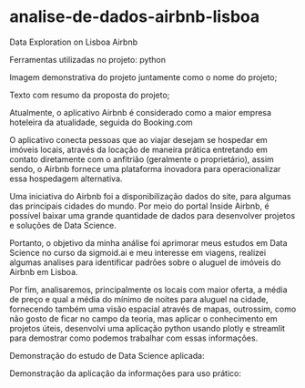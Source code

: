 # analise-de-dados-airbnb-lisboa
Data Exploration on Lisboa Airbnb

Ferramentas utilizadas no projeto:
python

Imagem demonstrativa do projeto juntamente como o nome do projeto;

Texto com resumo da proposta do projeto;

Atualmente, o aplicativo Airbnb é considerado como a maior empresa hoteleira da atualidade, seguida do Booking.com

O aplicativo conecta pessoas que ao viajar desejam se hospedar em imóveis locais, através da locação de maneira prática entretando em contato diretamente com o anfitrião (geralmente o proprietário), assim sendo, o Airbnb fornece uma plataforma inovadora para operacionalizar essa hospedagem alternativa.

Uma iniciativa do Airbnb foi a disponibilização dados do site, para algumas das principais cidades do mundo. Por meio do portal Inside Airbnb, é possível baixar uma grande quantidade de dados para desenvolver projetos e soluções de Data Science.

Portanto, o objetivo da minha análise foi aprimorar meus estudos em Data Science no curso da sigmoid.ai e meu interesse em viagens, realizei algumas analises para identificar padrões sobre o aluguel de imóveis do Airbnb em Lisboa. 

Por fim, analisaremos, principalmente os locais com maior oferta, a média de preço e qual a média do mínimo de noites para aluguel na cidade, fornecendo também uma visão espacial através de mapas, outrossim, como não gosto de ficar no campo da teoria, mas aplicar o conhecimento em projetos úteis, desenvolvi uma aplicação python usando plotly e streamlit para demostrar como podemos trabalhar com essas informações.

Demonstração do estudo de Data Science aplicada:

Demonstração da aplicação da informações para uso prático:
